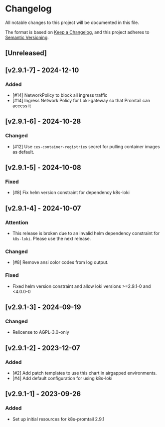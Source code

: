 # Changelog

All notable changes to this project will be documented in this file.

The format is based on [Keep a Changelog](https://keepachangelog.com/en/1.0.0/),
and this project adheres to [Semantic Versioning](https://semver.org/spec/v2.0.0.html).

## [Unreleased]

## [v2.9.1-7] - 2024-12-10
### Added
- [#14] NetworkPolicy to block all ingress traffic
- [#14] Ingress Network Policy for Loki-gateway so that Promtail can access it

## [v2.9.1-6] - 2024-10-28
### Changed
- [#12] Use `ces-container-registries` secret for pulling container images as default.

## [v2.9.1-5] - 2024-10-08
### Fixed
- [#8] Fix helm version constraint for dependency k8s-loki

## [v2.9.1-4] - 2024-10-07

### Attention
- This release is broken due to an invalid helm dependency constraint for `k8s-loki`. Please use the next release.

### Changed
- [#8] Remove ansi color codes from log output.

### Fixed
- Fixed helm version constraint and allow loki versions >=2.9.1-0 and <4.0.0-0

## [v2.9.1-3] - 2024-09-19
### Changed
- Relicense to AGPL-3.0-only

## [v2.9.1-2] - 2023-12-07
### Added
- [#2] Add patch templates to use this chart in airgapped environments.
- [#4] Add default configuration for using k8s-loki

## [v2.9.1-1] - 2023-09-26
### Added
- Set up initial resources for k8s-promtail 2.9.1
